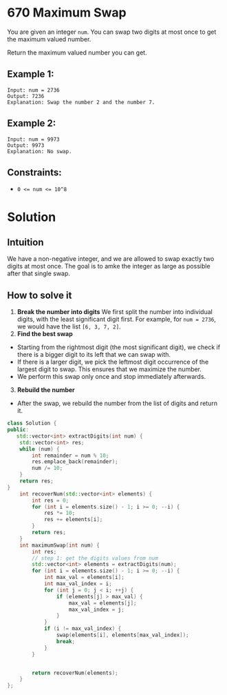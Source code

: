 # 670 Maximum Swap

You are given an integer `num`. You can swap two digits at most once to get the maximum valued number.

Return the maximum valued number you can get.


## Example 1:
```
Input: num = 2736
Output: 7236
Explanation: Swap the number 2 and the number 7.
```
## Example 2:
```
Input: num = 9973
Output: 9973
Explanation: No swap.
```

## Constraints:
- `0 <= num <= 10^8`

# Solution

## Intuition
We have a non-negative integer, and we are allowed to swap exactly two digits at most once. The goal is to amke the integer as large as possible after that single swap.

## How to solve it
1. **Break the number into digits**
We first split the number into individual digits, with the least significant digit first. For example, for `num = 2736`, we would have the list `[6, 3, 7, 2]`.
2. **Find the best swap**
* Starting from the rightmost digit (the most significant digit), we check if there is a bigger digit to its left that we can swap with.
* If there is a larger digit, we pick the leftmost digit occurrence of the largest digit to swap. This ensures that we maximize the number.
* We perform this swap only once and stop immediately afterwards.
3. **Rebuild the number**
* After the swap, we rebuild the number from the list of digits and return it.

```c++
class Solution {
public:
   std::vector<int> extractDigits(int num) {
    std::vector<int> res;
    while (num) {
        int remainder = num % 10;
        res.emplace_back(remainder);
        num /= 10;
    }
    return res;
}
    int recoverNum(std::vector<int> elements) {
        int res = 0;
        for (int i = elements.size() - 1; i >= 0; --i) {
            res *= 10;
            res += elements[i];
        }
        return res;
    }
    int maximumSwap(int num) {
        int res;
        // step 1: get the digits values from num
        std::vector<int> elements = extractDigits(num);
        for (int i = elements.size() - 1; i >= 0; --i) {
            int max_val = elements[i];
            int max_val_index = i;
            for (int j = 0; j < i; ++j) {
                if (elements[j] > max_val) {
                    max_val = elements[j];
                    max_val_index = j;
                }
            }
            if (i != max_val_index) {
                swap(elements[i], elements[max_val_index]);
                break;
            }
        }


        return recoverNum(elements);
    }
};
```